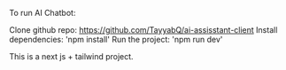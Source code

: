 To run AI Chatbot:

Clone github repo: https://github.com/TayyabQ/ai-assisstant-client
Install dependencies: 'npm install'
Run the project: 'npm run dev'

This is a next js + tailwind project.
